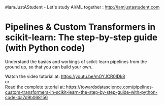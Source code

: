 #iamJustAStudent - Let's study AI/ML together : http://iamjustastudent.com
# Pipelines & Custom Transformers in scikit-learn: The step-by-step guide (with Python code)
Understand the basics and workings of scikit-learn pipelines from the ground up, so that you can build your own..

Watch the video tutorial at: https://youtu.be/mOYJCR0IDk8 <br>
or <br>
Read the complete tutorial at: https://towardsdatascience.com/pipelines-custom-transformers-in-scikit-learn-the-step-by-step-guide-with-python-code-4a7d9b068156
